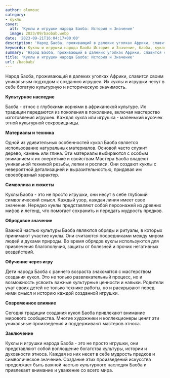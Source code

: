 ```yaml
---
author: olomouc
category:
- куклы
cover:
  alt: 'Куклы и игрушки народа Баоба: История и Значение'
  image: 2023/09/baobab.webp
date: '2023-09-21T16:04:17+00:00'
description: 'Народ Баоба, проживающий в далеких уголках Африки, славится своим уникальным подходом к созданию игрушек. Их куклы и игрушки несут в себе богатую...'
keywords: Куклы и игрушки народа Баоба История и Значение, баоба, куклы, игрушки, каждая, кукол, это, значение, игрушек, несут, традиции, материалы, просто, смысл, представляют, собой
summary: 'Народ Баоба, проживающий в далеких уголках Африки, славится своим уникальным подходом к созданию игрушек. Их куклы и игрушки несут в себе богатую...'
title: 'Куклы и игрушки народа Баоба: История и Значение'
url: /baobab/
---
```


Народ Баоба, проживающий в далеких уголках Африки, славится своим уникальным подходом к созданию игрушек. Их куклы и игрушки несут в себе богатую культурную и историческую значимость.

**Культурное наследие**

Баоба \- этнос с глубокими корнями в африканской культуре. Их традиции передаются из поколения в поколение, включая мастерство изготовления игрушек. Каждая кукла или игрушка \- маленький кусочек этной культурной сокровищницы.

**Материалы и техника**

Одной из удивительных особенностей кукол Баоба является использование натуральных материалов. Основой часто служит дерево, камень или глина. Эти материалы выбираются с особым вниманием к их энергетике и свойствам.Мастера Баоба владеют уникальной техникой резьбы, лепки и росписи. Они создают куклы с невероятной детализацией и выразительностью, придавая им своеобразный характер.

**Символика и сюжеты**

Куклы Баоба \- это не просто игрушки, они несут в себе глубокий символический смысл. Каждый узор, каждая линия имеет свое значение. Нередко куклы представляют собой персонажей из древних мифов и легенд, что помогает сохранить и передать мудрость предков.

**Обрядовое значение**

Важной частью культуры Баоба являются обряды и ритуалы, в которых принимают участие куклы. Они считаются посредниками между миром людей и духами природы. Во время обрядов куклы используются для привлечения благополучия, защиты от болезней и прочих негативных воздействий.

**Обучение через игру**

Дети народа Баоба с раннего возраста знакомятся с мастерством создания кукол. Это не только развлекательный процесс, но и возможность усвоить важные культурные ценности и навыки. Родители учат своих детей не только технике работы, но и раскрывают перед ними смысл и историю каждой созданной игрушки.

**Современное влияние**

Сегодня традиции создания кукол Баоба привлекают внимание мирового сообщества. Многие художники и коллекционеры ценят эти уникальные произведения и поддерживают мастеров этноса.

**Заключение**

Куклы и игрушки народа Баоба \- это не просто игрушки, они представляют собой воплощение богатства культуры, истории и духовности этноса. Каждая из них несет в себе мудрость предков и символическое значение. Создание этих произведений искусства продолжает быть важной частью культурного наследия Баоба и привлекает внимание и уважение со всего мира.